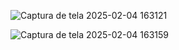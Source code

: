 ![Captura de tela 2025-02-04 163121](https://github.com/user-attachments/assets/98dcbdeb-a2fc-433b-9905-2ec763f1d7a0)

![Captura de tela 2025-02-04 163159](https://github.com/user-attachments/assets/d891b5c4-ec9b-4992-b250-765c4a12eb3d)
